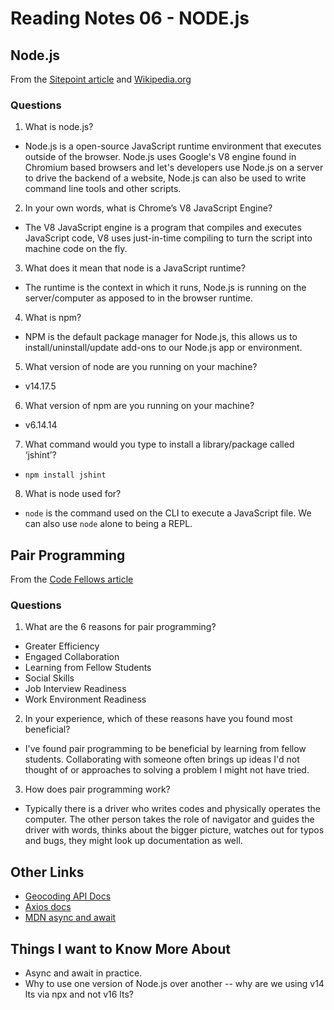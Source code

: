 # Reading Notes 06 - NODE.js

## Node.js

From the [Sitepoint article](https://www.sitepoint.com/an-introduction-to-node-js/) and [Wikipedia.org](https://en.wikipedia.org/wiki/Node.js)

### Questions

1. What is node.js?
  - Node.js is a open-source JavaScript runtime environment that executes outside of the browser. Node.js uses Google's V8 engine found in Chromium based browsers and let's developers use Node.js on a server to drive the backend of a website, Node.js can also be used to write command line tools and other scripts.
2. In your own words, what is Chrome’s V8 JavaScript Engine?
  - The V8 JavaScript engine is a program that compiles and executes JavaScript code, V8 uses just-in-time compiling to turn the script into machine code on the fly.
3. What does it mean that node is a JavaScript runtime?
  - The runtime is the context in which it runs, Node.js is running on the server/computer as apposed to in the browser runtime.
4. What is npm?
  - NPM is the default package manager for Node.js, this allows us to install/uninstall/update add-ons to our Node.js app or environment.
5. What version of node are you running on your machine?
  - v14.17.5
6. What version of npm are you running on your machine?
  - v6.14.14
7. What command would you type to install a library/package called ‘jshint’?
  - `npm install jshint`
8. What is node used for?
  - `node` is the command used on the CLI to execute a JavaScript file. We can also use `node` alone to being a REPL.

## Pair Programming

From the [Code Fellows article](https://www.codefellows.org/blog/6-reasons-for-pair-programming/)

### Questions


1. What are the 6 reasons for pair programming?
  - Greater Efficiency
  - Engaged Collaboration
  - Learning from Fellow Students
  - Social Skills
  - Job Interview Readiness
  - Work Environment Readiness
2. In your experience, which of these reasons have you found most beneficial?
  - I've found pair programming to be beneficial by learning from fellow students. Collaborating with someone often brings up ideas I'd not thought of or approaches to solving a problem I might not have tried.
3. How does pair programming work?
  - Typically there is a driver who writes codes and physically operates the computer. The other person takes the role of navigator and guides the driver with words, thinks about the bigger picture, watches out for typos and bugs, they might look up documentation as well.


## Other Links

- [Geocoding API Docs](https://locationiq.com/) 
- [Axios docs](https://www.npmjs.com/package/axios) 
- [MDN async and await](https://developer.mozilla.org/en-US/docs/Learn/JavaScript/Asynchronous/Async_await) 

## Things I want to Know More About

- Async and await in practice.
- Why to use one version of Node.js over another -- why are we using v14 lts via npx and not v16 lts? 
